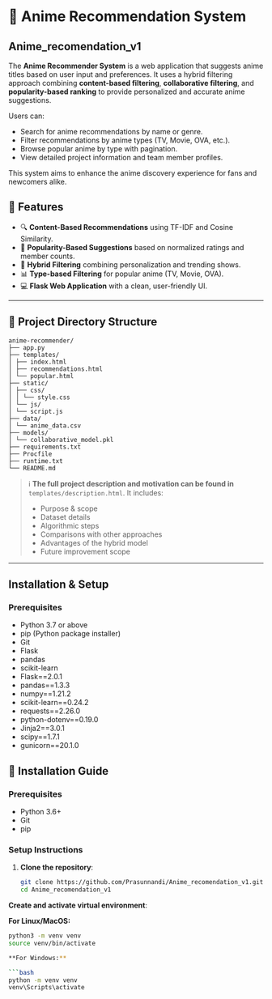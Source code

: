
# 🎌 Anime Recommendation System

## Anime_recomendation_v1


The **Anime Recommender System** is a web application that suggests anime titles based on user input and preferences. It uses a hybrid filtering approach combining **content-based filtering**, **collaborative filtering**, and **popularity-based ranking** to provide personalized and accurate anime suggestions.


Users can:
- Search for anime recommendations by name or genre.
- Filter recommendations by anime types (TV, Movie, OVA, etc.).
- Browse popular anime by type with pagination.
- View detailed project information and team member profiles.

This system aims to enhance the anime discovery experience for fans and newcomers alike.

## 📌 Features

- 🔍 **Content-Based Recommendations** using TF-IDF and Cosine Similarity.
- 🌟 **Popularity-Based Suggestions** based on normalized ratings and member counts.
- 🧠 **Hybrid Filtering** combining personalization and trending shows.
- 📊 **Type-based Filtering** for popular anime (TV, Movie, OVA).
- 💻 **Flask Web Application** with a clean, user-friendly UI.

---

## 📁 Project Directory Structure

```
anime-recommender/
├── app.py
├── templates/
│ ├── index.html
│ ├── recommendations.html
│ └── popular.html
├── static/
│ ├── css/
│ │ └── style.css
│ └── js/
│ └── script.js
├── data/
│ └── anime_data.csv
├── models/
│ └── collaborative_model.pkl
├── requirements.txt
├── Procfile
├── runtime.txt
└── README.md
```

> ℹ️ **The full project description and motivation can be found in** `templates/description.html`. It includes:
> - Purpose & scope
> - Dataset details
> - Algorithmic steps
> - Comparisons with other approaches
> - Advantages of the hybrid model
> - Future improvement scope

---
## Installation & Setup

### Prerequisites

- Python 3.7 or above  
- pip (Python package installer)  
- Git
- Flask
- pandas
- scikit-learn
- Flask==2.0.1
- pandas==1.3.3
- numpy==1.21.2
- scikit-learn==0.24.2
- requests==2.26.0
- python-dotenv==0.19.0
- Jinja2==3.0.1
- scipy==1.7.1
- gunicorn==20.1.0

## 🚀 Installation Guide

### Prerequisites
- Python 3.6+
- Git
- pip

### Setup Instructions

1. **Clone the repository**:
   ```bash
   git clone https://github.com/Prasunnandi/Anime_recomendation_v1.git
   cd Anime_recomendation_v1
   
**Create and activate virtual environment**:

 **For Linux/MacOS:**

```bash
python3 -m venv venv
source venv/bin/activate

**For Windows:**

```bash
python -m venv venv
venv\Scripts\activate


